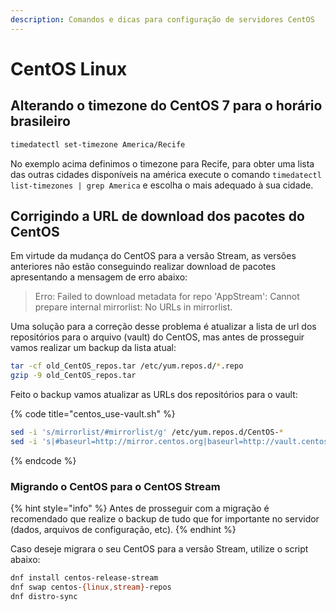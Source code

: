```yaml
---
description: Comandos e dicas para configuração de servidores CentOS
---
```


# CentOS Linux

## Alterando o timezone do CentOS 7 para o horário brasileiro

```bash
timedatectl set-timezone America/Recife
```

No exemplo acima definimos o timezone para Recife, para obter uma lista das outras cidades disponíveis na américa execute o comando `timedatectl list-timezones | grep America` e escolha o mais adequado à sua cidade.

## Corrigindo a URL de download dos pacotes do CentOS

Em virtude da mudança do CentOS para a versão Stream, as versões anteriores não estão conseguindo realizar download de pacotes apresentando a mensagem de erro abaixo:

> Erro: Failed to download metadata for repo 'AppStream': Cannot prepare internal mirrorlist: No URLs in mirrorlist.

Uma solução para a correção desse problema é atualizar a lista de url dos repositórios para o arquivo (vault) do CentOS, mas antes de prosseguir vamos realizar um backup da lista atual:

```bash
tar -cf old_CentOS_repos.tar /etc/yum.repos.d/*.repo
gzip -9 old_CentOS_repos.tar
```

Feito o backup vamos atualizar as URLs dos repositórios para o vault:

{% code title="centos_use-vault.sh" %}
```bash
sed -i 's/mirrorlist/#mirrorlist/g' /etc/yum.repos.d/CentOS-*
sed -i 's|#baseurl=http://mirror.centos.org|baseurl=http://vault.centos.org|g' /etc/yum.repos.d/CentOS-*
```
{% endcode %}

### Migrando o CentOS para o CentOS Stream

{% hint style="info" %}
Antes de prosseguir com a migração é recomendado que realize o backup de tudo que for importante no servidor (dados, arquivos de configuração, etc).
{% endhint %}

Caso deseje migrara o seu CentOS para a versão Stream, utilize o script abaixo:

```bash
dnf install centos-release-stream
dnf swap centos-{linux,stream}-repos
dnf distro-sync
```
